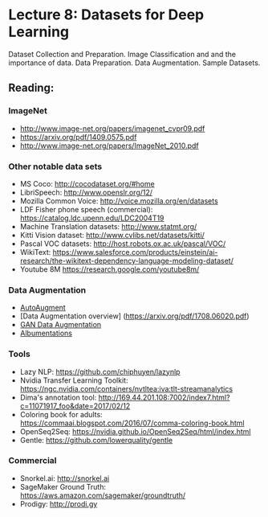 # Lecture 8: Datasets for Deep Learning

Dataset Collection and Preparation.  Image Classification and and the importance of data.  Data Preparation.  Data Augmentation.  Sample Datasets. 

## Reading:

### ImageNet
* 	http://www.image-net.org/papers/imagenet_cvpr09.pdf
* 	https://arxiv.org/pdf/1409.0575.pdf
*   http://www.image-net.org/papers/ImageNet_2010.pdf

### Other notable data sets
* MS Coco: http://cocodataset.org/#home
* LibriSpeech: http://www.openslr.org/12/
* Mozilla Common Voice: http://voice.mozilla.org/en/datasets
* LDF Fisher phone speech (commercial): https://catalog.ldc.upenn.edu/LDC2004T19
* Machine Translation datasets: http://www.statmt.org/
* Kitti Vision dataset: http://www.cvlibs.net/datasets/kitti/
* Pascal VOC datasets: http://host.robots.ox.ac.uk/pascal/VOC/
* WikiText: https://www.salesforce.com/products/einstein/ai-research/the-wikitext-dependency-language-modeling-dataset/
* Youtube 8M https://research.google.com/youtube8m/

### Data Augmentation
*  [AutoAugment](https://ai.googleblog.com/2018/06/improving-deep-learning-performance.html)
*  [Data Augmentation overview] (https://arxiv.org/pdf/1708.06020.pdf)
*  [GAN Data Augmentation](https://medium.com/ai-society/gans-from-scratch-1-a-deep-introduction-with-code-in-pytorch-and-tensorflow-cb03cdcdba0f)
*  [Albumentations](https://github.com/albumentations-team/albumentations)

### Tools
* Lazy NLP: https://github.com/chiphuyen/lazynlp
* Nvidia Transfer Learning Toolkit: https://ngc.nvidia.com/containers/nvtltea:iva:tlt-streamanalytics
* Dima's annotation tool: http://169.44.201.108:7002/index7.html?c=11071917_foo&date=2017/02/12
* Coloring book for adults: https://commaai.blogspot.com/2016/07/comma-coloring-book.html
* OpenSeq2Seq: https://nvidia.github.io/OpenSeq2Seq/html/index.html
* Gentle: https://github.com/lowerquality/gentle

### Commercial
* Snorkel.ai: http://snorkel.ai
* SageMaker Ground Truth: https://aws.amazon.com/sagemaker/groundtruth/
* Prodigy: http://prodi.gy

